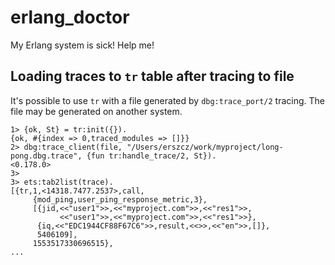 # erlang_doctor
My Erlang system is sick! Help me!


## Loading traces to `tr` table after tracing to file

It's possible to use `tr` with a file generated by `dbg:trace_port/2` tracing.
The file may be generated on another system.

```
1> {ok, St} = tr:init({}).
{ok, #{index => 0,traced_modules => []}}
2> dbg:trace_client(file, "/Users/erszcz/work/myproject/long-pong.dbg.trace", {fun tr:handle_trace/2, St}).
<0.178.0>
3>
3> ets:tab2list(trace).
[{tr,1,<14318.7477.2537>,call,
     {mod_ping,user_ping_response_metric,3},
     [{jid,<<"user1">>,<<"myproject.com">>,<<"res1">>,
           <<"user1">>,<<"myproject.com">>,<<"res1">>},
      {iq,<<"EDC1944CF88F67C6">>,result,<<>>,<<"en">>,[]},
      5406109],
     1553517330696515},
...
```
